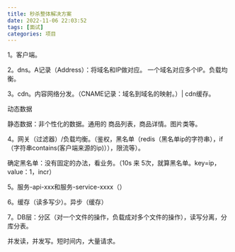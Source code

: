 ```yaml
---
title: 秒杀整体解决方案
date: 2022-11-06 22:03:52
tags: [面试]
categories: 项目
---
```


1。客户端。

2。dns。A记录（Address）：将域名和IP做对应。 一个域名对应多个IP。负载均衡。

3。cdn。内容网络分发。（CNAME记录：域名到域名的映射。）| cdn缓存。

动态数据

静态数据：非个性化的数据。通用的 商品列表，商品详情。图片类等。

4。网关（过滤器）/负载均衡。（鉴权，黑名单（redis（黑名单ip的字符串），if （字符串contains(客户端来源的ip)）），限流等）。

确定黑名单：没有固定的办法，看业务。（10s 来 5次，就算黑名单。key=ip，value：1，incr）

5。服务-api-xxx和服务-service-xxxx（）

6。缓存（读多写少）。异步（缓存）

7。DB层：分区（对一个文件的操作，负载成对多个文件的操作），读写分离，分库分表。

并发读，并发写。短时间内，大量请求。